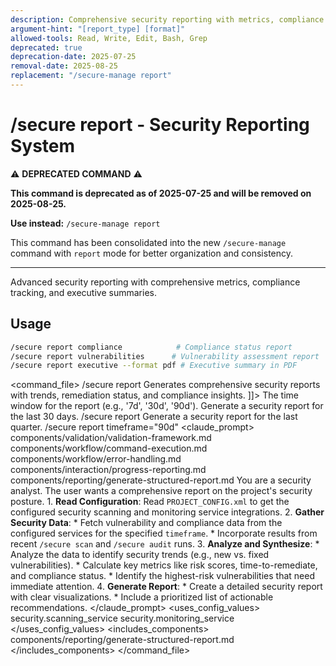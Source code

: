 ```yaml
---
description: Comprehensive security reporting with metrics, compliance status, and remediation tracking
argument-hint: "[report_type] [format]"
allowed-tools: Read, Write, Edit, Bash, Grep
deprecated: true
deprecation-date: 2025-07-25
removal-date: 2025-08-25
replacement: "/secure-manage report"
---
```

# /secure report - Security Reporting System

⚠️ **DEPRECATED COMMAND** ⚠️

**This command is deprecated as of 2025-07-25 and will be removed on 2025-08-25.**

**Use instead:** `/secure-manage report`

This command has been consolidated into the new `/secure-manage` command with `report` mode for better organization and consistency.

---

Advanced security reporting with comprehensive metrics, compliance tracking, and executive summaries.
## Usage
```bash
/secure report compliance            # Compliance status report
/secure report vulnerabilities      # Vulnerability assessment report  
/secure report executive --format pdf # Executive summary in PDF
```
<command_file>
  <metadata>
    <name>/secure report</name>
    <purpose>Generates comprehensive security reports with trends, remediation status, and compliance insights.</purpose>
    <usage>
      <![CDATA[
      /secure report <timeframe="30d">
      ]]>
    </usage>
  </metadata>
  <arguments>
    <argument name="timeframe" type="string" required="false" default="30d">
      <description>The time window for the report (e.g., '7d', '30d', '90d').</description>
    </argument>
  </arguments>
  <examples>
    <example>
      <description>Generate a security report for the last 30 days.</description>
      <usage>/secure report</usage>
    </example>
    <example>
      <description>Generate a security report for the last quarter.</description>
      <usage>/secure report timeframe="90d"</usage>
    </example>
  </examples>
  <claude_prompt>
    <prompt>
      <!-- Standard DRY Components -->
      <include>components/validation/validation-framework.md</include>
      <include>components/workflow/command-execution.md</include>
      <include>components/workflow/error-handling.md</include>
      <include>components/interaction/progress-reporting.md</include>
      <!-- Command-specific components -->
      <include>components/reporting/generate-structured-report.md</include>
      You are a security analyst. The user wants a comprehensive report on the project's security posture.
      1.  **Read Configuration**: Read `PROJECT_CONFIG.xml` to get the configured security scanning and monitoring service integrations.
      2.  **Gather Security Data**:
          *   Fetch vulnerability and compliance data from the configured services for the specified `timeframe`.
          *   Incorporate results from recent `/secure scan` and `/secure audit` runs.
      3.  **Analyze and Synthesize**:
          *   Analyze the data to identify security trends (e.g., new vs. fixed vulnerabilities).
          *   Calculate key metrics like risk scores, time-to-remediate, and compliance status.
          *   Identify the highest-risk vulnerabilities that need immediate attention.
      4.  **Generate Report**:
          *   Create a detailed security report with clear visualizations.
          *   Include a prioritized list of actionable recommendations.
    </prompt>
  </claude_prompt>
  <dependencies>
    <uses_config_values>
      <value>security.scanning_service</value>
      <value>security.monitoring_service</value>
    </uses_config_values>
    <includes_components>
      <component>components/reporting/generate-structured-report.md</component>
    </includes_components>
  </dependencies>
</command_file>